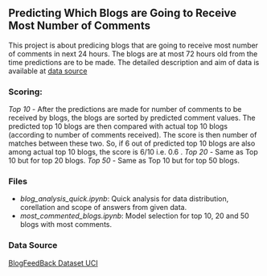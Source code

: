## Predicting Which Blogs are Going to Receive Most Number of Comments

This project is about predicing blogs that are going to receive most number of comments in next 24 hours. The blogs are at most 72 hours old from the time predictions are to be made. The detailed description and aim of data is available at [data source](http://archive.ics.uci.edu/ml/datasets/BlogFeedback)


### Scoring:
*Top 10* - After the predictions are made for number of comments to be received by blogs, the blogs are sorted by predicted
comment values. The predicted top 10 blogs are then compared with actual top 10 blogs (according to number of comments 
received). The score is then number of matches between these two. So, if 6 out of predicted top 10 blogs are also among actual 
top 10 blogs, the score is 6/10 i.e. 0.6 .
*Top 20* - Same as Top 10 but for top 20 blogs.
*Top 50* - Same as Top 10 but for top 50 blogs.

### Files
* *blog_analysis_quick.ipynb*: Quick analysis for data distribution, corellation and scope of answers from given data.
* *most_commented_blogs.ipynb*: Model selection for top 10, 20 and 50 blogs with most comments.

### Data Source
[BlogFeedBack Dataset UCI](http://archive.ics.uci.edu/ml/datasets/BlogFeedback)
